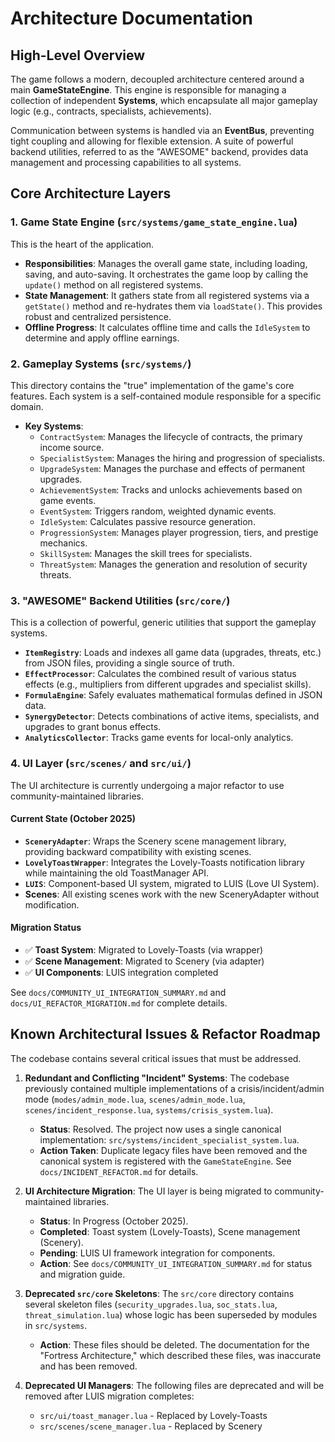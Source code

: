 # Architecture Documentation

## High-Level Overview

The game follows a modern, decoupled architecture centered around a main **GameStateEngine**. This engine is responsible for managing a collection of independent **Systems**, which encapsulate all major gameplay logic (e.g., contracts, specialists, achievements).

Communication between systems is handled via an **EventBus**, preventing tight coupling and allowing for flexible extension. A suite of powerful backend utilities, referred to as the "AWESOME" backend, provides data management and processing capabilities to all systems.

## Core Architecture Layers

### 1. Game State Engine (`src/systems/game_state_engine.lua`)

This is the heart of the application.
- **Responsibilities**: Manages the overall game state, including loading, saving, and auto-saving. It orchestrates the game loop by calling the `update()` method on all registered systems.
- **State Management**: It gathers state from all registered systems via a `getState()` method and re-hydrates them via `loadState()`. This provides robust and centralized persistence.
- **Offline Progress**: It calculates offline time and calls the `IdleSystem` to determine and apply offline earnings.

### 2. Gameplay Systems (`src/systems/`)

This directory contains the "true" implementation of the game's core features. Each system is a self-contained module responsible for a specific domain.

- **Key Systems**:
  - `ContractSystem`: Manages the lifecycle of contracts, the primary income source.
  - `SpecialistSystem`: Manages the hiring and progression of specialists.
  - `UpgradeSystem`: Manages the purchase and effects of permanent upgrades.
  - `AchievementSystem`: Tracks and unlocks achievements based on game events.
  - `EventSystem`: Triggers random, weighted dynamic events.
  - `IdleSystem`: Calculates passive resource generation.
  - `ProgressionSystem`: Manages player progression, tiers, and prestige mechanics.
  - `SkillSystem`: Manages the skill trees for specialists.
  - `ThreatSystem`: Manages the generation and resolution of security threats.

### 3. "AWESOME" Backend Utilities (`src/core/`)

This is a collection of powerful, generic utilities that support the gameplay systems.

- **`ItemRegistry`**: Loads and indexes all game data (upgrades, threats, etc.) from JSON files, providing a single source of truth.
- **`EffectProcessor`**: Calculates the combined result of various status effects (e.g., multipliers from different upgrades and specialist skills).
- **`FormulaEngine`**: Safely evaluates mathematical formulas defined in JSON data.
- **`SynergyDetector`**: Detects combinations of active items, specialists, and upgrades to grant bonus effects.
- **`AnalyticsCollector`**: Tracks game events for local-only analytics.

### 4. UI Layer (`src/scenes/` and `src/ui/`)

The UI architecture is currently undergoing a major refactor to use community-maintained libraries.

#### Current State (October 2025)
- **`SceneryAdapter`**: Wraps the Scenery scene management library, providing backward compatibility with existing scenes.
- **`LovelyToastWrapper`**: Integrates the Lovely-Toasts notification library while maintaining the old ToastManager API.
- **`LUIS`**: Component-based UI system, migrated to LUIS (Love UI System).
- **Scenes**: All existing scenes work with the new SceneryAdapter without modification.

#### Migration Status
- ✅ **Toast System**: Migrated to Lovely-Toasts (via wrapper)
- ✅ **Scene Management**: Migrated to Scenery (via adapter)
- ✅ **UI Components**: LUIS integration completed

See `docs/COMMUNITY_UI_INTEGRATION_SUMMARY.md` and `docs/UI_REFACTOR_MIGRATION.md` for complete details.

## Known Architectural Issues & Refactor Roadmap

The codebase contains several critical issues that must be addressed.

1.  **Redundant and Conflicting "Incident" Systems**: The codebase previously contained multiple implementations of a crisis/incident/admin mode (`modes/admin_mode.lua`, `scenes/admin_mode.lua`, `scenes/incident_response.lua`, `systems/crisis_system.lua`).
    -   **Status**: Resolved. The project now uses a single canonical implementation: `src/systems/incident_specialist_system.lua`.
    -   **Action Taken**: Duplicate legacy files have been removed and the canonical system is registered with the `GameStateEngine`. See `docs/INCIDENT_REFACTOR.md` for details.

2.  **UI Architecture Migration**: The UI layer is being migrated to community-maintained libraries.
    -   **Status**: In Progress (October 2025).
    -   **Completed**: Toast system (Lovely-Toasts), Scene management (Scenery).
    -   **Pending**: LUIS UI framework integration for components.
    -   **Action**: See `docs/COMMUNITY_UI_INTEGRATION_SUMMARY.md` for status and migration guide.

3.  **Deprecated `src/core` Skeletons**: The `src/core` directory contains several skeleton files (`security_upgrades.lua`, `soc_stats.lua`, `threat_simulation.lua`) whose logic has been superseded by modules in `src/systems`.
    -   **Action**: These files should be deleted. The documentation for the "Fortress Architecture," which described these files, was inaccurate and has been removed.

4.  **Deprecated UI Managers**: The following files are deprecated and will be removed after LUIS migration completes:
    -   `src/ui/toast_manager.lua` - Replaced by Lovely-Toasts
    -   `src/scenes/scene_manager.lua` - Replaced by Scenery
